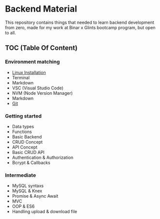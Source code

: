 # Backend Material
This repository contains things that needed to learn backend development from zero, made for my work at Binar x Glints bootcamp program, but open to all.

## TOC (Table Of Content)
### Environment matching
- [Linux Installation](linux_installation.md)
- Terminal
- Markdown
- VSC (Visual Studio Code)
- NVM (Node Version Manager)
- Markdown
- [Git](git.md)
### Getting started
- Data types
- Functions
- Basic Backend
- CRUD Concept
- API Concept
- Basic CRUD API
- Authentication & Authorization
- Bcrypt & Callbacks
### Intermediate
- MySQL syntaxs
- MySQL & Knex
- Promise & Async Await
- MVC
- OOP & ES6
- Handling upload & download file
<!-- ## Expert -->